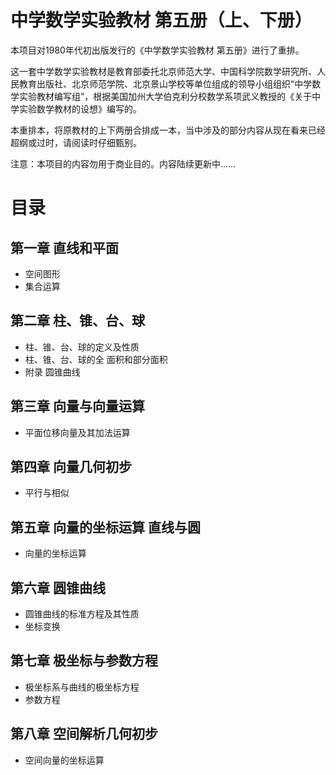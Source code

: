 # 中学数学实验教材 第五册（上、下册）
本项目对1980年代初出版发行的《中学数学实验教材 第五册》进行了重排。

这一套中学数学实验教材是教育部委托北京师范大学、中国科学院数学研究所、人民教育出版社、北京师范学院、北京景山学校等单位组成的领导小组组织“中学数学实验教材编写组”，根据美国加州大学伯克利分校数学系项武义教授的《关于中学实验数学教材的设想》编写的。

本重排本，将原教材的上下两册合排成一本，当中涉及的部分内容从现在看来已经超纲或过时，请阅读时仔细甄别。

注意：本项目的内容勿用于商业目的。内容陆续更新中……

# 目录

## 第一章  直线和平面
* 空间图形
* 集合运算

## 第二章  柱、锥、台、球
* 柱、锥、台、球的定义及性质
* 柱、锥、台、球的全 面积和部分面积
* 附录  圆锥曲线

## 第三章  向量与向量运算
* 平面位移向量及其加法运算


## 第四章  向量几何初步
* 平行与相似


## 第五章  向量的坐标运算  直线与圆
* 向量的坐标运算

## 第六章  圆锥曲线

* 圆锥曲线的标准方程及其性质
* 坐标变换

## 第七章  极坐标与参数方程
* 极坐标系与曲线的极坐标方程
* 参数方程


## 第八章  空间解析几何初步
* 空间向量的坐标运算




